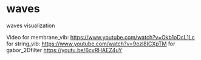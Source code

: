 # waves
waves visualization

Video
for membrane_vib: 	https://www.youtube.com/watch?v=Okb1oDcL1Lc
for string_vib:			https://www.youtube.com/watch?v=9ezl8ICXpTM
for gabor_2Dfilter  https://youtu.be/6cvRHAEZ4uY
